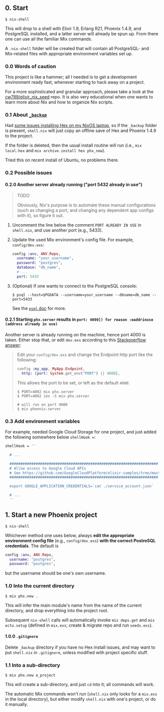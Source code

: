 ## 0. Start

```text
$ nix-shell
```

This will  drop to a  shell with Elixir  1.9, Erlang
R21, Phoenix 1.4.9, and  PostgreSQL installed, and a
latter server  will already  be spun up.  From there
one can use all the familiar Mix commands.

A  `.nix-shell` folder  will  be  created that  will
contain all  PostgreSQL- and Mix-related  files with
appropriate environment variables set up.

### 0.0 Words of caution

This project  is like a  hammer; all I needed  is to
get a  development environment ready  fast, whenever
starting to hack away on a project.

For  a  more  sophisticated and  granular  approach,
please take a look at the
[cw789/elixir_nix_seed](https://github.com/cw789/elixir_nix_seed)
repo. It is also very  educational when one wants to
learn  more  about  Nix  and  how  to  organize  Nix
scripts.

### 0.1 About [`_backup`](./_backup)

Had
[some issues installing Hex on my NixOS laptop](https://elixirforum.com/t/mix-local-hex-consumes-all-memory),
so if  the `_backup` folder is  present, `shell.nix`
will just  copy an offline  save of Hex  and Phoenix
1.4.9 to the project.

If  the folder  is deleted,  then the  usual install
routine  will run  (i.e., `mix  local.hex` and  `mix
archive.install hex phx_new`).

Tried this on recent  install of Ubuntu, no problems
there.

### 0.2 Possible issues

#### 0.2.0 Another server already running ("port 5432 already in use")

> TODO
>
> Obviously,  Nix's  purpose   is  to  automate  these
> manual configurations (such as  changing a port, and
> changing  any dependent  app  configs  with it),  so
> figure it out.

1. Uncomment the  line below the comment  `PORT ALREADY
   IN USE` in `shell.nix`,  and use another port (e.g.,
   5433).

2. Update  the used  Mix environment's  config file.
   For example, `config/dev.exs`:

   ```elixir
   config :anv, ANV.Repo,
     username: "your_username",
     password: "postgres",
     database: "db_name",
     # ...
     port: 5433
   ```

3. (Optional)  If  one  wants  to  connect  to  the
   PostgreSQL console:

   ```
   $ psql --host=$PGDATA --username=your_username --dbname=db_name --port=5433
   ```

   See the [`psql` doc](https://www.postgresql.org/docs/current/app-psql.html) for more.

#### 0.2.1 Starting `phx.server` results in `port: 4000]) for reason :eaddrinuse (address already in use)`

Another server  is already  running on  the machine,
hence port 4000 is taken.  Either stop that, or edit
`dev.exs` according to this
[Stackoverflow answer](https://stackoverflow.com/a/37912696/1498178):

> Edit your `config/dev.exs` and change the Endpoint http port like the following:
>
> ```elixir
> config :my_app, MyApp.Endpoint,
>   http: [port: System.get_env("PORT") || 4000],
> ```
>
> This allows the port to be set, or left as the default `4000`:
>
> ```text
> $ PORT=4002 mix phx.server
> $ PORT=4002 iex -S mix phx.server
>
> # will run on port 4000
> $ mix phoenix.server
> ```

### 0.3 Add environment variables

For example, needed Google Cloud Storage for one project, and just added the following somewhere below `shellHook =`:

```nix
shellHook = ''

  # ...

  ####################################################################
  # Allow access to Google Cloud APIs
  # See https://github.com/GoogleCloudPlatform/elixir-samples/tree/master/storage
  ####################################################################

  export GOOGLE_APPLICATION_CREDENTIALS=`cat ./service_account.json`

  # ...
  ''
```

## 1. Start a new Phoenix project

```text
$ nix-shell
```

Whichever  method  one  uses  below,  always  **edit
the  appropriate  environment config  file**  (e.g.,
`config/dev.exs`)   **with  the   correct  PostreSQL
credentials**. The default is

```elixir
config :anv, ANV.Repo,
  username: "postgres",
  password: "postgres",
```

but the username should be one's own username.

### 1.0 Into the current directory

```text
$ mix phx.new .
```

This will infer the main module's name from the name
of the  current directory, and drop  everything into
the project root.

Subsequent  `nix-shell`   calls  will  automatically
invoke `mix deps.get`  and `mix ecto.setup` (defined
in  `mix.exs`;   create  &  migrate  repo   and  run
`seeds.exs`).

#### 1.0.0 `.gitignore`

Delete  `_backup`  directory  if  you  have  no  Hex
install issues,  and may want to  put `shell.nix` in
`.gitignore`, unless modified  with project specific
stuff.

### 1.1 Into a sub-directory

```text
$ mix phx.new a_project
```

This will create a sub-directory, and just `cd` into
it; all commands will work.

The  automatic Mix  commands won't  run (`shell.nix`
only looks for a  `mix.exs` in the local directory),
but either modify `shell.nix`  with one's project, or
do it manually.
